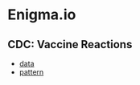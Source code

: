 # Enigma.io

## CDC: Vaccine Reactions

* [data](https://api.enigma.io/v2/data/2d7e8330098f1146ff192effbdb03f71/us.gov.cdc.vaers.symptoms.2014?conjunction=and)
* [pattern](https://gist.github.com/jacqui/dc91d8de272a2f00f742)

